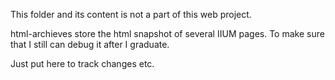 This folder and its content is not a part of this web project.

html-archieves store the html snapshot of several IIUM pages. To make sure that I still can
debug it after I graduate.

Just put here to track changes etc.
